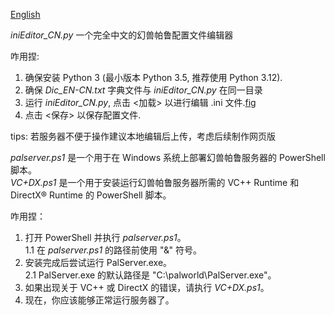 [English](README-EN.md)<br>

*iniEditor_CN.py* 一个完全中文的幻兽帕鲁配置文件编辑器<br>

咋用捏:<br>
1. 确保安装 Python 3 (最小版本 Python 3.5, 推荐使用 Python 3.12).
2. 确保 *Dic_EN-CN.txt* 字典文件与 *iniEditor_CN.py* 在同一目录
3. 运行 *iniEditor_CN.py*, 点击 <加载> 以进行编辑 .ini 文件.[fig](pics\Editor-CN_0.1.png)
4. 点击 <保存> 以保存配置文件.

tips: 若服务器不便于操作建议本地编辑后上传，考虑后续制作网页版

*palserver.ps1* 是一个用于在 Windows 系统上部署幻兽帕鲁服务器的 PowerShell 脚本。<br>
*VC+DX.ps1* 是一个用于安装运行幻兽帕鲁服务器所需的 VC++ Runtime 和 DirectX® Runtime 的 PowerShell 脚本。<br>

咋用捏：<br>
1. 打开 PowerShell 并执行 *palserver.ps1*。<br>
   1.1 在 *palserver.ps1* 的路径前使用 "&" 符号。<br>
2. 安装完成后尝试运行 PalServer.exe。<br>
   2.1 PalServer.exe 的默认路径是 "C:\palworld\PalServer.exe"。<br>
3. 如果出现关于 VC++ 或 DirectX 的错误，请执行 *VC+DX.ps1*。<br>
4. 现在，你应该能够正常运行服务器了。<br>
